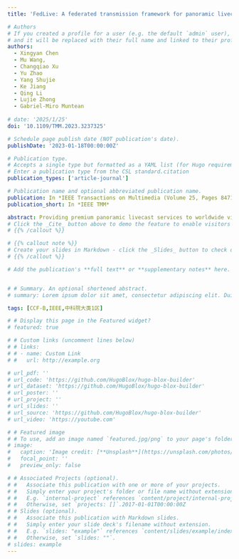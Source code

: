 ```yaml
---
title: 'FedLive: A federated transmission framework for panoramic livecast with reinforced variational inference'

# Authors
# If you created a profile for a user (e.g. the default `admin` user), write the username (folder name) here
# and it will be replaced with their full name and linked to their profile.
authors:
  - Xingyan Chen
  - Mu Wang,
  - Changqiao Xu
  - Yu Zhao
  - Yang Shujie
  - Ke Jiang
  - Qing Li
  - Lujie Zhong
  - Gabriel-Miro Muntean
  
# date: '2025/1/25'
doi: '10.1109/TMM.2023.3237325'

# Schedule page publish date (NOT publication's date).
publishDate: '2023-01-18T00:00:00Z'

# Publication type.
# Accepts a single type but formatted as a YAML list (for Hugo requirements).
# Enter a publication type from the CSL standard.citation
publication_types: ['article-journal']

# Publication name and optional abbreviated publication name.
publication: In *IEEE Transactions on Multimedia (Volume 25, Pages 8471–8486, Date of Publication 18 January 2023)*
publication_short: In *IEEE TMM*

abstract: Providing premium panoramic livecast services to worldwide viewers considering their ultra-high data rate and delay-sensitivity is a significant challenge in the current network delivery environment. Therefore, it is important to design an efficient way of improving viewer quality of experience while conserving bandwidth resources. In this context, this paper introduces a novel cost-efficient federated transmission framework called FedLive and a set of algorithms to support it. First a gradient-based clustering method is proposed to group the geo-distributed viewers with similar viewing behavior into content delivery alliances by exploiting the geometric properties of the gradient loss. Next, a Reinforced Variational Inference (RVI) structure-based approach is proposed to assist with the collaborative training of the viewer field of view (FoV) prediction model while also accelerating the tile delivery process. A novel prediction-based asynchronous delivery algorithm is designed in which both the high accuracy FoV prediction and efficient live 360∘ video transmission are achieved in a decentralized manner. FedLive was implemented for testing and an open source code is made available. Finally, the proposed solution was evaluated against a benchmark and three alternative state-of-the-art solutions using a real-world dataset. The experimental results show that our approach provides the highest prediction accuracy, better service performance, and saves bandwidth when compared with the other solutions.
# Click the _Cite_ button above to demo the feature to enable visitors to import publication metadata into their reference management software.
# {{% /callout %}}

# {{% callout note %}}
# Create your slides in Markdown - click the _Slides_ button to check out the example.
# {{% /callout %}}

# Add the publication's **full text** or **supplementary notes** here. You can use rich formatting such as including [code, math, and images](https://docs.hugoblox.com/content/writing-markdown-latex/). -->


# # Summary. An optional shortened abstract.
# summary: Lorem ipsum dolor sit amet, consectetur adipiscing elit. Duis posuere tellus ac convallis placerat. Proin tincidunt magna sed ex sollicitudin condimentum.

tags: [CCF-B,IEEE,中科院大类1区]

# # Display this page in the Featured widget?
# featured: true

# # Custom links (uncomment lines below)
# # links:
# # - name: Custom Link
# #   url: http://example.org

# url_pdf: ''
# url_code: 'https://github.com/HugoBlox/hugo-blox-builder'
# url_dataset: 'https://github.com/HugoBlox/hugo-blox-builder'
# url_poster: ''
# url_project: ''
# url_slides: ''
# url_source: 'https://github.com/HugoBlox/hugo-blox-builder'
# url_video: 'https://youtube.com'

# # Featured image
# # To use, add an image named `featured.jpg/png` to your page's folder.
# image:
#   caption: 'Image credit: [**Unsplash**](https://unsplash.com/photos/pLCdAaMFLTE)'
#   focal_point: ''
#   preview_only: false

# # Associated Projects (optional).
# #   Associate this publication with one or more of your projects.
# #   Simply enter your project's folder or file name without extension.
# #   E.g. `internal-project` references `content/project/internal-project/index.md`.
# #   Otherwise, set `projects: []`.2017-01-01T00:00:00Z
# # Slides (optional).
# #   Associate this publication with Markdown slides.
# #   Simply enter your slide deck's filename without extension.
# #   E.g. `slides: "example"` references `content/slides/example/index.md`.
# #   Otherwise, set `slides: ""`.
# slides: example
---
```


<!-- {{% callout note %}}
Click the _Cite_ button above to demo the feature to enable visitors to import publication metadata into their reference management software.
{{% /callout %}}

{{% callout note %}}
Create your slides in Markdown - click the _Slides_ button to check out the example.
{{% /callout %}}

Add the publication's **full text** or **supplementary notes** here. You can use rich formatting such as including [code, math, and images](https://docs.hugoblox.com/content/writing-markdown-latex/). -->

